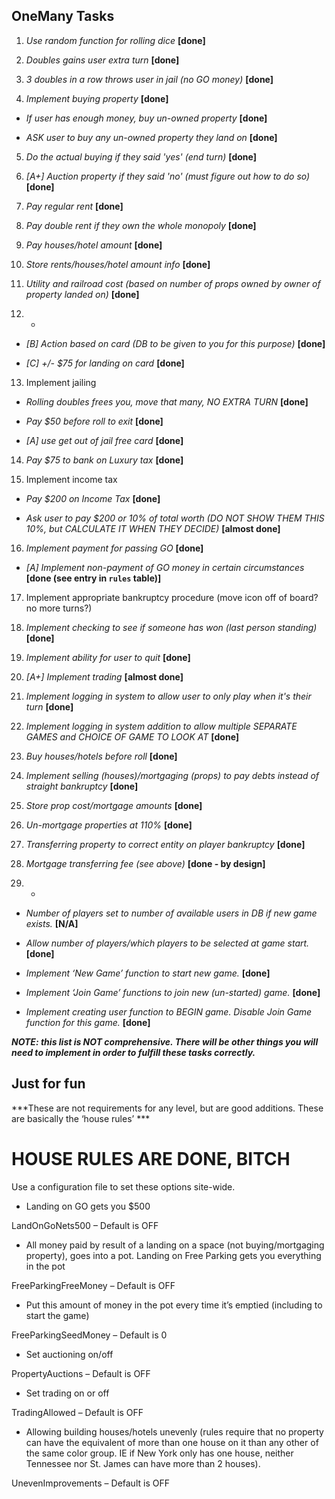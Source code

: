 ## OneMany Tasks

1. *Use random function for rolling dice* **[done]**

2. *Doubles gains user extra turn* **[done]**

3. *3 doubles in a row throws user in jail (no GO money)* **[done]**

4. *Implement buying property* **[done]**

 * *If user has enough money, buy un-owned property* **[done]**

 * *ASK user to buy any un-owned property they land on* **[done]**

5. *Do the actual buying if they said 'yes' (end turn)* **[done]**

6. *[A+] Auction property if they said 'no' (must figure out how to do so)* **[done]**

7. *Pay regular rent* **[done]**

8. *Pay double rent if they own the whole monopoly* **[done]**

9. *Pay houses/hotel amount* **[done]**

10. *Store rents/houses/hotel amount info* **[done]**

11. *Utility and railroad cost (based on number of props owned by owner of property landed on)* **[done]**

12. -

 * *[B] Action based on card (DB to be given to you for this purpose)* **[done]**

 * *[C] +/- $75 for landing on card* **[done]**

13. Implement jailing

 * *Rolling doubles frees you, move that many, NO EXTRA TURN* **[done]**

 * *Pay $50 before roll to exit* **[done]**

 * *[A] use get out of jail free card* **[done]**

14. *Pay $75 to bank on Luxury tax* **[done]**

15. Implement income tax

 * *Pay $200 on Income Tax* **[done]**

 * *Ask user to pay $200 or 10% of total worth (DO NOT SHOW THEM THIS 10%, but CALCULATE IT WHEN THEY DECIDE)* **[almost done]**

16. *Implement payment for passing GO* **[done]**

 * *[A] Implement non-payment of GO money in certain circumstances* **[done (see entry in `rules` table)]**

17. Implement appropriate bankruptcy procedure (move icon off of board? no more turns?)

18. *Implement checking to see if someone has won (last person standing)* **[done]**

19. *Implement ability for user to quit* **[done]**

20. *[A+] Implement trading* **[almost done]**

21. *Implement logging in system to allow user to only play when it's their turn* **[done]**

22. *Implement logging in system addition to allow multiple SEPARATE GAMES and CHOICE OF GAME TO LOOK AT* **[done]**

23. *Buy houses/hotels before roll* **[done]**

24. *Implement selling (houses)/mortgaging (props) to pay debts instead of straight bankruptcy* **[done]**

25. *Store prop cost/mortgage amounts* **[done]**

26. *Un-mortgage properties at 110%* **[done]**

27. *Transferring property to correct entity on player bankruptcy* **[done]**

28. *Mortgage transferring fee (see above)* **[done - by design]**

29. -

 * *Number of players set to number of available users in DB if new game exists.* **[N/A]**

 * *Allow number of players/which players to be selected at game start.* **[done]**

 * *Implement ‘New Game’ function to start new game.* **[done]**

 * *Implement ‘Join Game’ functions to join new (un-started) game.* **[done]**

 * *Implement creating user function to BEGIN game. Disable Join Game function for this game.* **[done]**

***NOTE: this list is NOT comprehensive.  There will be other things you will need to implement in order to fulfill these tasks correctly.***


## Just for fun

***These are not requirements for any level, but are good additions.  These are basically the ‘house rules’ ***

# HOUSE RULES ARE DONE, BITCH

Use a configuration file to set these options site-wide.

* Landing on GO gets you $500

LandOnGoNets500 – Default is OFF

* All money paid by result of a landing on a space (not buying/mortgaging property), goes into a pot.  Landing on Free Parking gets you everything in the pot

FreeParkingFreeMoney – Default is OFF

* Put this amount of money in the pot every time it’s emptied (including to start the game)

FreeParkingSeedMoney – Default is 0

* Set auctioning on/off

PropertyAuctions – Default is OFF

* Set trading on or off

TradingAllowed – Default is OFF

* Allowing building houses/hotels unevenly (rules require that no property can have the equivalent of more than one house on it than any other of the same color group.  IE if New York only has one house, neither Tennessee nor St. James can have more than 2 houses).

UnevenImprovements – Default is OFF
